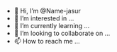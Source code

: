 - 👋 Hi, I’m @Name-jasur
- 👀 I’m interested in ...
- 🌱 I’m currently learning ...
- 💞️ I’m looking to collaborate on ...
- 📫 How to reach me ...

<!---
Name-jasur/Name-jasur is a ✨ special ✨ repository because its `README.md` (this file) appears on your GitHub profile.
You can click the Preview link to take a look at your changes.
--->
